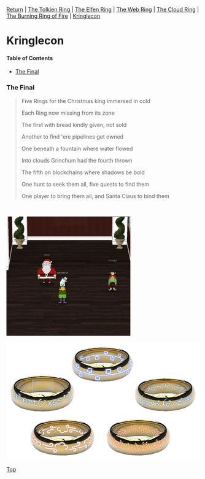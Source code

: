 [Return](https://github.com/visionthex/SANS2022-Holiday-Hack-Challange/blob/main/README.md) | [The Tolkien Ring](https://github.com/visionthex/SANS2022-Holiday-Hack-Challange/blob/main/Chapters/TheTolkienRing.md) | [The Elfen Ring](https://github.com/visionthex/SANS2022-Holiday-Hack-Challange/blob/main/Chapters/TheElfenRing.md) | [The Web Ring](#suricata) | [The Cloud Ring](#suricata) | [The Burning Ring of Fire](#suricata) | [Kringlecon](https://github.com/visionthex/SANS2022-Holiday-Hack-Challange/blob/main/Chapters/Kringlecon.md)

<h1 id="top">Kringlecon</h3>

#### Table of Contents

- [The Final](#final)

<h3 id="final">The Final</h3>

> Five Rings for the Christmas king immersed in cold
> 
> Each Ring now missing from its zone
> 
> The first with bread kindly given, not sold
> 
> Another to find 'ere pipelines get owned
> 
> One beneath a fountain where water flowed
> 
> Into clouds Grinchum had the fourth thrown
> 
> The fifth on blockchains where shadows be bold
> 
> One hunt to seek them all, five quests to find them
> 
> One player to bring them all, and Santa Claus to bind them

<br>

![image1](https://github.com/visionthex/SANS2022-Holiday-Hack-Challange/blob/main/Images/KringleconImages/image1.jpg "Inside the Castle")

![image2](https://github.com/visionthex/SANS2022-Holiday-Hack-Challange/blob/main/Images/KringleconImages/image2.png "The Five Rings")

[Top](#top)
